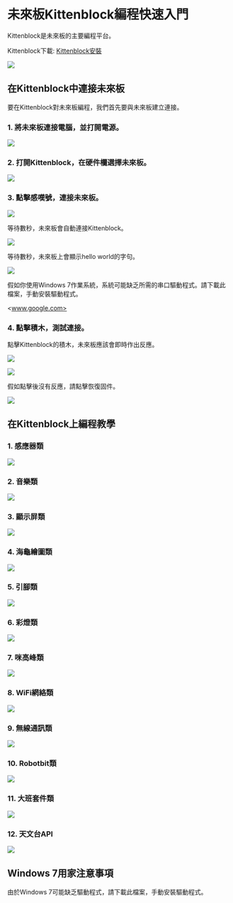 # 未來板Kittenblock編程快速入門

Kittenblock是未來板的主要編程平台。

Kittenblock下載: [Kittenblock安裝](../KittenBlock/kittenblockGreen.md)

![](../functional_module/PWmodules/images/kbbanner.png)

## 在Kittenblock中連接未來板

要在Kittenblock對未來板編程，我們首先要與未來板建立連接。

### 1. 將未來板連接電腦，並打開電源。

![](./images/usb.png)

### 2. 打開Kittenblock，在硬件欄選擇未來板。

![](./images/kittenblock1.png)

### 3. 點擊感嘆號，連接未來板。

![](./images/kittenblock2.png)

等待數秒，未來板會自動連接Kittenblock。

![](./images/kittenblock3.png)

等待數秒，未來板上會顯示hello world的字句。

![](./images/kittenblock4.jpg)

假如你使用Windows 7作業系統，系統可能缺乏所需的串口驅動程式。請下載此檔案，手動安裝驅動程式。

<www.google.com>

### 4. 點擊積木，測試連接。

點擊Kittenblock的積木，未來板應該會即時作出反應。

![](./images/kittenblock5.png)

![](./images/kittenblock6.jpg)

假如點擊後沒有反應，請點擊恢復固件。

![](./images/kittenblock7.png)

## 在Kittenblock上編程教學

### 1. 感應器類

![](./images/sensors.png)

### 2. 音樂類

![](./images/buzzer.png)

### 3. 顯示屏類

![](./images/screen.png)

### 4. 海龜繪圖類

![](./images/turtle.png)

### 5. 引腳類

![](./images/gpio.png)

### 6. 彩燈類

![](./images/neopixel.png)

### 7. 咪高峰類

![](./images/microphone.png)

### 8. WiFi網絡類

![](./images/wifi.png)

### 9. 無線通訊類

![](./images/radio.png)

### 10. Robotbit類

![](./images/robotbit.png)

### 11. 大班套件類

![](./images/sensorkit.png)

### 12. 天文台API

![](./images/hko.png)

## Windows 7用家注意事項

由於Windows 7可能缺乏驅動程式，請下載此檔案，手動安裝驅動程式。

